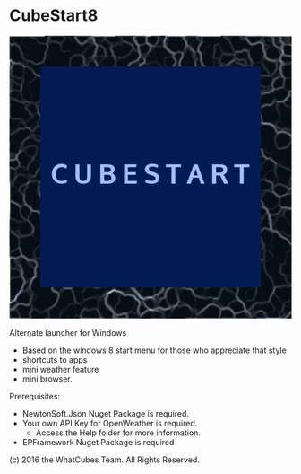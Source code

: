 # CubeStart8

![Logo](cubestart.png)

Alternate launcher for Windows

- Based on the windows 8 start menu for those who appreciate that style
- shortcuts to apps
- mini weather feature
- mini browser.

Prerequisites:
- NewtonSoft.Json Nuget Package is required.
- Your own API Key for OpenWeather is required.
  - Access the Help folder for more information.
- EPFramework Nuget Package is required

(c) 2016 the WhatCubes Team. All Rights Reserved.
